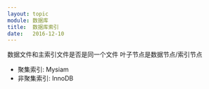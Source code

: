 ```yaml
---
layout: topic
module: 数据库
title:  数据库索引
date:   2016-12-10
---
```


数据文件和主索引文件是否是同一个文件 叶子节点是数据节点/索引节点

* 聚集索引: Mysiam
* 非聚集索引: InnoDB
